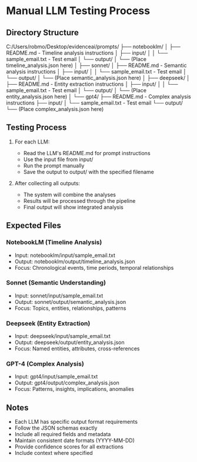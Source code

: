 # Manual LLM Testing Process

## Directory Structure
C:/Users/robmo/Desktop/evidenceai/prompts/
├── notebooklm/
│   ├── README.md - Timeline analysis instructions
│   ├── input/
│   │   └── sample_email.txt - Test email
│   └── output/
│       └── (Place timeline_analysis.json here)
│
├── sonnet/
│   ├── README.md - Semantic analysis instructions
│   ├── input/
│   │   └── sample_email.txt - Test email
│   └── output/
│       └── (Place semantic_analysis.json here)
│
├── deepseek/
│   ├── README.md - Entity extraction instructions
│   ├── input/
│   │   └── sample_email.txt - Test email
│   └── output/
│       └── (Place entity_analysis.json here)
│
└── gpt4/
    ├── README.md - Complex analysis instructions
    ├── input/
    │   └── sample_email.txt - Test email
    └── output/
        └── (Place complex_analysis.json here)

## Testing Process
1. For each LLM:
   - Read the LLM's README.md for prompt instructions
   - Use the input file from input/
   - Run the prompt manually
   - Save the output to output/ with the specified filename

2. After collecting all outputs:
   - The system will combine the analyses
   - Results will be processed through the pipeline
   - Final output will show integrated analysis

## Expected Files

### NotebookLM (Timeline Analysis)
- Input: notebooklm/input/sample_email.txt
- Output: notebooklm/output/timeline_analysis.json
- Focus: Chronological events, time periods, temporal relationships

### Sonnet (Semantic Understanding)
- Input: sonnet/input/sample_email.txt
- Output: sonnet/output/semantic_analysis.json
- Focus: Topics, entities, relationships, patterns

### Deepseek (Entity Extraction)
- Input: deepseek/input/sample_email.txt
- Output: deepseek/output/entity_analysis.json
- Focus: Named entities, attributes, cross-references

### GPT-4 (Complex Analysis)
- Input: gpt4/input/sample_email.txt
- Output: gpt4/output/complex_analysis.json
- Focus: Patterns, insights, implications, anomalies

## Notes
- Each LLM has specific output format requirements
- Follow the JSON schemas exactly
- Include all required fields and metadata
- Maintain consistent date formats (YYYY-MM-DD)
- Provide confidence scores for all extractions
- Include context where specified
